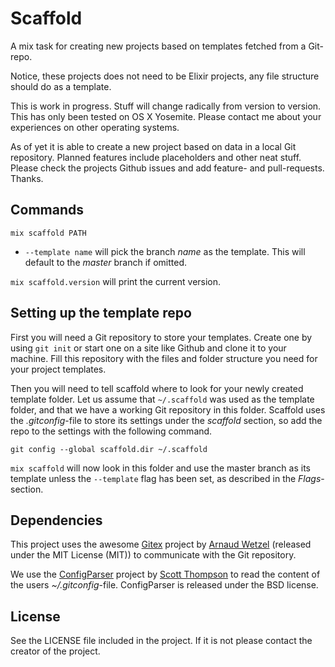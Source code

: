Scaffold
========
A mix task for creating new projects based on templates fetched from a Git-repo.

Notice, these projects does not need to be Elixir projects, any file structure should do as a template.

This is work in progress. Stuff will change radically from version to version. This has only been tested on OS X Yosemite. Please contact me about your experiences on other operating systems.

As of yet it is able to create a new project based on data in a local Git repository. Planned features include placeholders and other neat stuff. Please check the projects Github issues and add feature- and pull-requests. Thanks.


Commands
--------

`mix scaffold PATH`

  * `--template name` will pick the branch *name* as the template. This will default to the *master* branch if omitted.

`mix scaffold.version` will print the current version.

Setting up the template repo
----------------------------
First you will need a Git repository to store your templates. Create one by using `git init` or start one on a site like Github and clone it to your machine. Fill this repository with the files and folder structure you need for your project templates.

Then you will need to tell scaffold where to look for your newly created template folder. Let us assume that `~/.scaffold` was used as the template folder, and that we have a working Git repository in this folder. Scaffold uses the *.gitconfig*-file to store its settings under the *scaffold* section, so add the repo to the settings with the following command.

```shell
git config --global scaffold.dir ~/.scaffold
```

`mix scaffold` will now look in this folder and use the master branch as its template unless the `--template` flag has been set, as described in the *Flags*-section.


Dependencies
------------
This project uses the awesome [Gitex](https://github.com/awetzel/gitex) project by [Arnaud Wetzel](https://github.com/awetzel/) (released under the MIT License (MIT)) to communicate with the Git repository.

We use the [ConfigParser](https://github.com/easco/configparser_ex) project by [Scott Thompson](https://github.com/easco) to read the content of the users *~/.gitconfig*-file. ConfigParser is released under the BSD license.


License
-------
See the LICENSE file included in the project. If it is not please contact the creator of the project.
